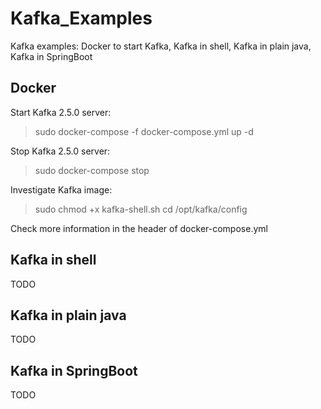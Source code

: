 # Kafka_Examples
Kafka examples: Docker to start Kafka, Kafka in shell, Kafka in plain java, Kafka in SpringBoot

## Docker

Start Kafka 2.5.0 server: 
> sudo docker-compose -f docker-compose.yml up -d

Stop Kafka 2.5.0 server: 
> sudo docker-compose stop

Investigate Kafka image:
> sudo chmod +x kafka-shell.sh
> cd /opt/kafka/config

Check more information in the header of docker-compose.yml

## Kafka in shell
TODO

## Kafka in plain java
TODO

## Kafka in SpringBoot
TODO


